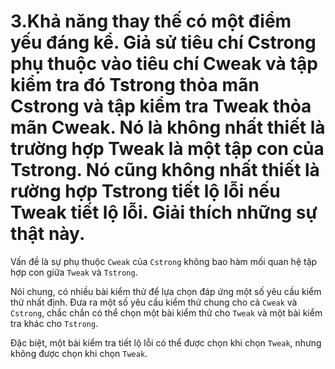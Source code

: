 # 3.Khả năng thay thế có một điểm yếu đáng kể. Giả sử tiêu chí Cstrong phụ thuộc vào tiêu chí Cweak và tập kiểm tra đó Tstrong thỏa mãn Cstrong và tập kiểm tra Tweak thỏa mãn Cweak. Nó là không nhất thiết là trường hợp Tweak là một tập con của Tstrong. Nó cũng không nhất thiết là rường hợp Tstrong tiết lộ lỗi nếu Tweak tiết lộ lỗi. Giải thích những sự thật này.
Vấn đề là sự phụ thuộc `Cweak` của `Cstrong` không bao hàm mối quan hệ tập hợp con
giữa `Tweak` và `Tstrong`. 

Nói chung, có nhiều bài kiểm thử để lựa chọn đáp ứng
một số yêu cầu kiểm thử nhất định. Đưa ra một số yêu cầu kiểm thử chung cho cả `Cweak` và
`Cstrong`, chắc chắn có thể chọn một bài kiểm thử cho `Tweak` và một bài kiểm tra khác cho
`Tstrong`. 

Đặc biệt, một bài kiểm tra tiết lộ lỗi có thể được chọn khi chọn `Tweak`, nhưng
không được chọn khi chọn `Tweak`.